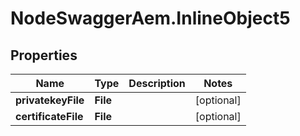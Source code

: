 # NodeSwaggerAem.InlineObject5

## Properties

Name | Type | Description | Notes
------------ | ------------- | ------------- | -------------
**privatekeyFile** | **File** |  | [optional] 
**certificateFile** | **File** |  | [optional] 



